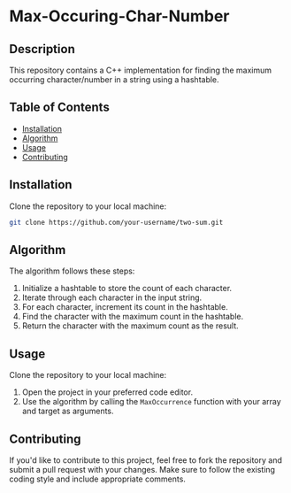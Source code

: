 # Max-Occuring-Char-Number

## Description
This repository contains a C++ implementation for finding the maximum occurring character/number in a string using a hashtable.


## Table of Contents
- [Installation](#installation)
- [Algorithm](#algorithm)
- [Usage](#usage)
- [Contributing](#contributing)

## Installation
Clone the repository to your local machine:

  ```bash
  git clone https://github.com/your-username/two-sum.git
  ```

## Algorithm
The algorithm follows these steps:
1. Initialize a hashtable to store the count of each character.
2. Iterate through each character in the input string.
3. For each character, increment its count in the hashtable.
4. Find the character with the maximum count in the hashtable.
5. Return the character with the maximum count as the result.

## Usage
Clone the repository to your local machine:
1. Open the project in your preferred code editor.
2. Use the algorithm by calling the `MaxOccurrence` function with your array and target as arguments.

## Contributing
If you'd like to contribute to this project, feel free to fork the repository and submit a pull request with your changes. Make sure to follow the existing coding style and include appropriate comments.
